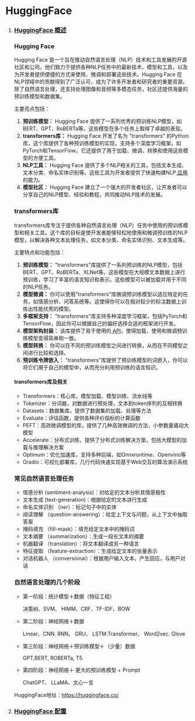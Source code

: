 # HuggingFace

1. ### <u>HuggingFace 概述</u>

   ### Hugging Face

   Hugging Face 是一个旨在推动自然语言处理（NLP）技术和工具发展的开源社区和公司。他们致力于提供各种NLP任务中的最新技术、模型和工具，以及为开发者提供便捷的方式来使用、微调和部署这些技术。Hugging Face 在NLP领域中的贡献得到了广泛认可，成为了许多开发者和研究者的重要资源。除了自然语言处理，还支持处理图像和音频等多模态任务，社区还提供海量的预训练模型和数据集。

   主要亮点包括：

   1. **预训练模型：** Hugging Face 提供了一系列优秀的预训练NLP模型，如BERT、GPT、RoBERTa等，这些模型在多个任务上取得了卓越的表现。
   2. **transformers库：** Hugging Face 开发了名为 "transformers" 的Python库，这个库提供了各种预训练模型的实现，支持多个深度学习框架，如PyTorch和TensorFlow。它还提供了用于加载、微调、转换和使用这些模型的方便工具。
   3. **NLP工具：** Hugging Face 提供了多个NLP相关的工具，包括文本生成、文本分类、命名实体识别等。这些工具为开发者提供了快速构建NLP[ 应用](https://aitutor.liduos.com/04-huggingface/04-1.html#)的能力。
   4. **模型社区：** Hugging Face 建立了一个强大的开发者社区，让开发者可以分享自己的NLP模型、经验和教程，共同推动NLP技术的发展。

   ### transformers库

   transformers库专注于提供各种自然语言处理（NLP）任务中使用的预训练模型和相关工具。这个库的目标是使开发者能够轻松地使用和微调预训练的NLP模型，以解决各种文本处理任务，如文本分类、命名实体识别、文本生成等。

   主要特点和功能包括：

   1. **预训练模型：** "transformers"库提供了一系列预训练的NLP模型，包括BERT、GPT、RoBERTa、XLNet等。这些模型在大规模文本数据上进行预训练，学习了丰富的语言知识和表示。这些模型可以被加载并用于不同的NLP任务。
   2. **模型微调：** 你可以使用"transformers"库微调预训练模型以适应特定的任务，如情感分析、问答系统等。这使得你可以在相对较少的标注数据上训练出性能优秀的模型。
   3. **多框架支持：** "transformers"库支持多种深度学习框架，包括PyTorch和TensorFlow，因此你可以根据自己的偏好选择合适的框架进行开发。
   4. **模型架构封装：** 该库提供了易于使用的[ API](https://aitutor.liduos.com/04-huggingface/04-1.html#)，使得加载、使用和微调预训练模型变得简单和一致。
   5. **模型转换：** 你可以在不同的预训练模型之间进行转换，从而在不同模型之间进行比较和选择。
   6. **预训练令牌嵌入：** "transformers"库提供了预训练模型的词嵌入，你可以将它们用于自己的模型中，从而充分利用预训练的语言知识。

   #### transformers库及相关

   - ﻿Transformers：核心库，模型加载、模型训练、流水线等
   - ﻿Tokenizer：分词器，对数据进行预处理，文本到token序列的互相转换
   - ﻿﻿Datasets：数据集库，提供了数据集的加载、处理等方法
   - ﻿Evaluate：评估函数，提供各种评价指标的计算函数
   - ﻿PEFT：高效微调模型的库，提供了几种高效微调的方法，小参数量撬动大模型
   - ﻿﻿Accelerate：分布式训练，提供了分布式训练解决方案，包括大模型的加载与推理解决方案
   - ﻿Optimum：优化加速库，支持多种后端，如Onnxruntime、Openvino等
   - ﻿﻿Gradio：可视化部署库，几行代码快速实现基于Web交互的算法演示系统

   ### 常见自然语言处理任务

   - 情感分析 (sentiment-analysis)：对给定的文本分析其情感极性
   - 文本生成 (text-generation)：根据给定的文本进行生成
   - 命名实体识别 （ner）：标记句子中的实体
   - 阅读理解 （question-answering）：给定上下文与问题，从上下文中抽取答案
   - 掩码填充 （fill-mask）：填充给定文本中的掩码词
   - 文本摘要 （summarization）：生成一段长文本的摘要
   - 机器翻译 （translation）：将文本翻译成另一种语言
   - 特征提取 （feature-extraction）：生成给定文本的张量表示
   - 对话机器人 （conversional）：根据用户输入文本，产生回应，与用户对话

   ### 自然语言处理的几个阶段

   - ﻿第一阶段：统计模型＋数据（特征工程）

     决策树、SVM、 HIMM、CRF、TF-IDF、BOW

   - ﻿第二阶段：神经网络＋数据

     Linear、CNN. RNN、 GRU、 LSTM.Transformer、 Word2vec. Glove

   - ﻿第三阶段：神经网络＋预训练模型＋（少量）数据

     ﻿﻿GPT,BERT, ROBERTa, T5

   - 第四阶段：神经网络＋ 更大的预训练模型 + Prompt

     ChatGPT、 LLaMA、文心一言

   HuggingFace地址：https://huggingface.co/

2. ### <u>HuggingFace 配置</u>